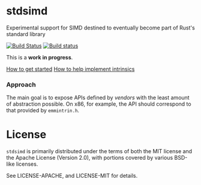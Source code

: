 stdsimd
=======

Experimental support for SIMD destined to eventually become part of Rust's
standard library

[![Build Status](https://travis-ci.org/rust-lang-nursery/stdsimd.svg?branch=master)](https://travis-ci.org/rust-lang-nursery/stdsimd)
[![Build status](https://ci.appveyor.com/api/projects/status/ix74qhmilpibn00x/branch/master?svg=true)](https://ci.appveyor.com/project/rust-lang-libs/stdsimd/branch/master)

This is a **work in progress**.

[How to get started][contrib]
[How to help implement intrinsics][help-implement]

[contrib]: https://github.com/rust-lang-nursery/stdsimd/blob/master/CONTRIBUTING.md
[help-implement]: https://github.com/rust-lang-nursery/stdsimd/issues/40

### Approach

The main goal is to expose APIs defined by *vendors* with the least amount of
abstraction possible. On x86, for example, the API should correspond to that
provided by `emmintrin.h`.

# License

`stdsimd` is primarily distributed under the terms of both the MIT license and
the Apache License (Version 2.0), with portions covered by various BSD-like
licenses.

See LICENSE-APACHE, and LICENSE-MIT for details.
